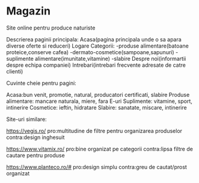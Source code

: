 # Magazin

Site online pentru produce naturiste

Descrierea paginii principala:
Acasa(pagina principala unde o sa apara diverse oferte si reduceri)
Logare
Categorii:
-produse alimentare(batoane proteice,conserve cafea)
-dermato-cosmetice(sampoane,sapunuri)
-suplimente alimentare(imunitate,vitamine)
-slabire
Despre noi(informartii despre echipa companiei)
Intrebari(intrebari frecvente adresate de catre clienti)

Cuvinte cheie pentru pagini:

Acasa:bun venit, promotie, natural, producatori certificati, slabire
Produse alimentare: mancare naturala, miere, fara E-uri
Suplimente: vitamine, sport, intinerire
Cosmetice: ieftin, hidratare
Slabire: sanatate, miscare, intinerire



Site-uri similare:

https://vegis.ro/
pro:multitudine de filtre pentru organizarea produselor
contra:design inghesuit

https://www.vitamix.ro/
pro:bine organizat pe categorii
contra:lipsa filtre de cautare pentru produse

https://www.planteco.ro/#
pro:design simplu
contra:greu de cautat/prost organizat
